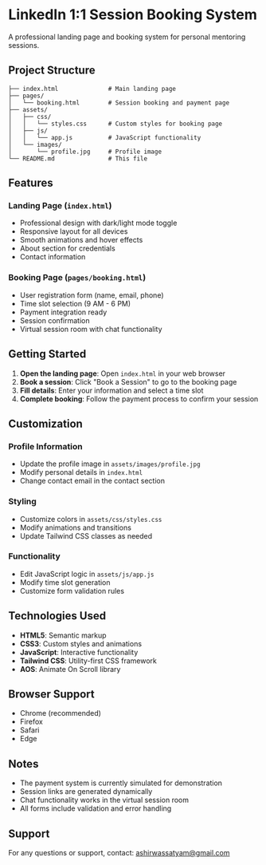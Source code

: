 # LinkedIn 1:1 Session Booking System

A professional landing page and booking system for personal mentoring sessions.

## Project Structure

```
├── index.html              # Main landing page
├── pages/
│   └── booking.html        # Session booking and payment page
├── assets/
│   ├── css/
│   │   └── styles.css      # Custom styles for booking page
│   ├── js/
│   │   └── app.js          # JavaScript functionality
│   └── images/
│       └── profile.jpg     # Profile image
└── README.md               # This file
```

## Features

### Landing Page (`index.html`)
- Professional design with dark/light mode toggle
- Responsive layout for all devices
- Smooth animations and hover effects
- About section for credentials
- Contact information

### Booking Page (`pages/booking.html`)
- User registration form (name, email, phone)
- Time slot selection (9 AM - 6 PM)
- Payment integration ready
- Session confirmation
- Virtual session room with chat functionality

## Getting Started

1. **Open the landing page**: Open `index.html` in your web browser
2. **Book a session**: Click "Book a Session" to go to the booking page
3. **Fill details**: Enter your information and select a time slot
4. **Complete booking**: Follow the payment process to confirm your session

## Customization

### Profile Information
- Update the profile image in `assets/images/profile.jpg`
- Modify personal details in `index.html`
- Change contact email in the contact section

### Styling
- Customize colors in `assets/css/styles.css`
- Modify animations and transitions
- Update Tailwind CSS classes as needed

### Functionality
- Edit JavaScript logic in `assets/js/app.js`
- Modify time slot generation
- Customize form validation rules

## Technologies Used

- **HTML5**: Semantic markup
- **CSS3**: Custom styles and animations
- **JavaScript**: Interactive functionality
- **Tailwind CSS**: Utility-first CSS framework
- **AOS**: Animate On Scroll library

## Browser Support

- Chrome (recommended)
- Firefox
- Safari
- Edge

## Notes

- The payment system is currently simulated for demonstration
- Session links are generated dynamically
- Chat functionality works in the virtual session room
- All forms include validation and error handling

## Support

For any questions or support, contact: ashirwassatyam@gmail.com
